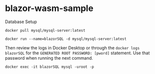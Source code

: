 # blazor-wasm-sample

Database Setup

`docker pull mysql/mysql-server:latest`

`docker run --name=blazorSQL -d mysql/mysql-server:latest`

Then review the logs in Docker Desktop or through the `docker logs blazorSQL` for the `GENERATED ROOT PASSWORD: [pword]` statement. Use that password when running the next command. 

`docker exec -it blazorSQL mysql -uroot -p`
